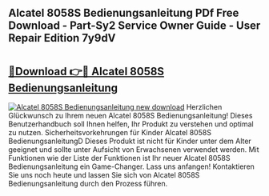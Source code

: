 ## Alcatel 8058S Bedienungsanleitung PDf Free Download - Part-Sy2 Service Owner Guide - User Repair Edition 7y9dV

# <h2><a href="http://df4gem.blite.top/?on=Alcatel+8058S+Bedienungsanleitung">🔗Download 👉🔴 Alcatel 8058S Bedienungsanleitung</a></h2>

[![Alcatel 8058S Bedienungsanleitung new download](https://i.imgur.com/lujVjoI.png)](http://df4gem.blite.top/?on=Alcatel+8058S+Bedienungsanleitung)
Herzlichen Glückwunsch zu Ihrem neuen Alcatel 8058S Bedienungsanleitung! Dieses Benutzerhandbuch soll Ihnen helfen, Ihr Produkt zu verstehen und optimal zu nutzen. Sicherheitsvorkehrungen für Kinder Alcatel 8058S BedienungsanleitungD Dieses Produkt ist nicht für Kinder unter dem Alter geeignet und sollte unter Aufsicht von Erwachsenen verwendet werden. Mit Funktionen wie der Liste der Funktionen ist Ihr neuer Alcatel 8058S Bedienungsanleitung ein Game-Changer. Lass uns anfangen! Kontaktieren Sie uns noch heute und lassen Sie sich von Alcatel 8058S Bedienungsanleitung durch den Prozess führen.
